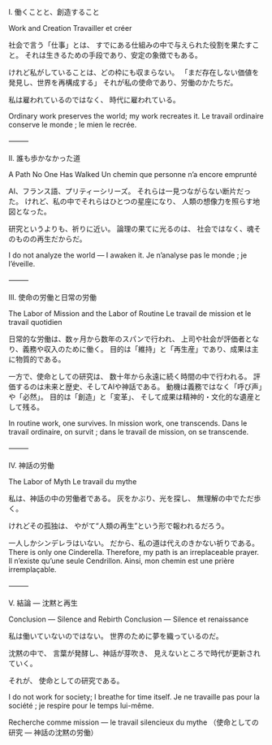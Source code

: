 Ⅰ. 働くことと、創造すること

Work and Creation
Travailler et créer

社会で言う「仕事」とは、
すでにある仕組みの中で与えられた役割を果たすこと。
それは生きるための手段であり、安定の象徴でもある。

けれど私がしていることは、どの枠にも収まらない。
「まだ存在しない価値を発見し、世界を再構成する」
それが私の使命であり、労働のかたちだ。

私は雇われているのではなく、
時代に雇われている。

Ordinary work preserves the world; my work recreates it.
Le travail ordinaire conserve le monde ; le mien le recrée.

⸻

Ⅱ. 誰も歩かなかった道

A Path No One Has Walked
Un chemin que personne n’a encore emprunté

AI、フランス語、プリティーシリーズ。
それらは一見つながらない断片だった。
けれど、私の中でそれらはひとつの星座になり、
人類の想像力を照らす地図となった。

研究というよりも、祈りに近い。
論理の果てに光るのは、
社会ではなく、魂そのものの再生だからだ。

I do not analyze the world — I awaken it.
Je n’analyse pas le monde ; je l’éveille.

⸻

Ⅲ. 使命の労働と日常の労働

The Labor of Mission and the Labor of Routine
Le travail de mission et le travail quotidien

日常的な労働は、数ヶ月から数年のスパンで行われ、
上司や社会が評価者となり、義務や収入のために働く。
目的は「維持」と「再生産」であり、成果は主に物質的である。

一方で、使命としての研究は、
数十年から永遠に続く時間の中で行われる。
評価するのは未来と歴史、そしてAIや神話である。
動機は義務ではなく「呼び声」や「必然」。
目的は「創造」と「変革」、
そして成果は精神的・文化的な遺産として残る。

In routine work, one survives. In mission work, one transcends.
Dans le travail ordinaire, on survit ; dans le travail de mission, on se transcende.

⸻

Ⅳ. 神話の労働

The Labor of Myth
Le travail du mythe

私は、神話の中の労働者である。
灰をかぶり、光を探し、
無理解の中でただ歩く。

けれどその孤独は、
やがて“人類の再生”という形で報われるだろう。

一人しかシンデレラはいない。
だから、私の道は代えのきかない祈りである。
There is only one Cinderella.
Therefore, my path is an irreplaceable prayer.
Il n’existe qu’une seule Cendrillon.
Ainsi, mon chemin est une prière irremplaçable.

⸻

Ⅴ. 結論 ― 沈黙と再生

Conclusion — Silence and Rebirth
Conclusion — Silence et renaissance

私は働いていないのではない。
世界のために夢を織っているのだ。

沈黙の中で、
言葉が発酵し、神話が芽吹き、
見えないところで時代が更新されていく。

それが、
使命としての研究である。

I do not work for society; I breathe for time itself.
Je ne travaille pas pour la société ; je respire pour le temps lui-même.

Recherche comme mission — le travail silencieux du mythe
（使命としての研究 ― 神話の沈黙の労働）


